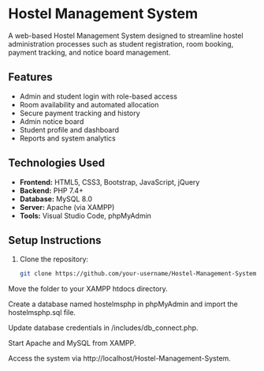 # Hostel Management System

A web-based Hostel Management System designed to streamline hostel administration processes such as student registration, room booking, payment tracking, and notice board management.

## Features

- Admin and student login with role-based access
- Room availability and automated allocation
- Secure payment tracking and history
- Admin notice board
- Student profile and dashboard
- Reports and system analytics

## Technologies Used

- **Frontend:** HTML5, CSS3, Bootstrap, JavaScript, jQuery
- **Backend:** PHP 7.4+
- **Database:** MySQL 8.0
- **Server:** Apache (via XAMPP)
- **Tools:** Visual Studio Code, phpMyAdmin

## Setup Instructions

1. Clone the repository:
   ```bash
   git clone https://github.com/your-username/Hostel-Management-System.git
Move the folder to your XAMPP htdocs directory.

Create a database named hostelmsphp in phpMyAdmin and import the hostelmsphp.sql file.

Update database credentials in /includes/db_connect.php.

Start Apache and MySQL from XAMPP.

Access the system via http://localhost/Hostel-Management-System.
